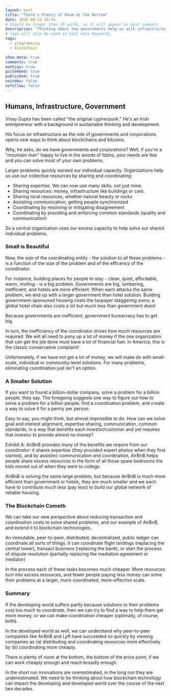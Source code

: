 ```yaml
---
layout: post
title: "There's Plenty of Room at the Bottom"
date: 2016-08-13 14:54
# Should be longer than 20 words, so it will appear as post summary
description: "Thinking about how governments help us with infrastructure can provoke new ideas and applications for blockchain technologies."
# tags will also be used as html meta keywords.
tags:
  - programming
  - blockchain

show_meta: true
comments: true
mathjax: true
gistembed: true
published: true
noindex: false
nofollow: false
---
```


## Humans, Infrastructure, Government<a id="orgheadline1"></a>

Vinay Gupta has been called "the original cypherpunk." He's an Irish
entrepreneur with a background in sustainable thinking and development.

His focus on infrastructure as the role of governments and corporations opens
new ways to think about blockchains and bitcoins.

Why, he asks, do we have governments and corporations? Well, if you're a
"mountain man" happy to live in the woods of Idaho, your needs are few and you
can solve most of your own problems.

Larger problems quickly exceed our individual capacity. Organizations help us
use our collective resources by sharing and coordinating:

-   Sharing expertise. We can now use many skills, not just mine.
-   Sharing resources: money, infrastructure like buildings or cars.
-   Sharing local resources, whether natural beauty or rocks
-   Assisting communication, getting people synchronized
-   Coordinating by resolving or mitigating disagreement
-   Coordinating by providing and enforcing common standards (quality and communication)

So a central organization uses our excess capacity to help solve our shared individual problems.

### Small is Beautiful
Now, the size of the coordinating entity - the solution to all these problems - is a
function of the size of the problem and of the efficency of the coordinator.

For instance, building places for people to stay - clean, quiet, affordable,
warm, inviting - is a big problem. Governments are big, lumbering, inefficient,
and hotels are more efficient. When each attacks the same problem, we end up
with a larger government than hotel solution. Building government-sponsored
housing costs the taxpayer staggering sums; a global hotel chain also costs a
lot but much less than government does!

Because governments are inefficient, government bureacracy has to get big.

In turn, the inefficiency of the coordinator drives how much resources are
required. We will all need to pony up a lot of money if the one organization
that can get the job done must have a lot of financial fuel. In America, this is
the classic conservative complaint!

Unfortunately, if we have not got a lot of money, we will make do with
small-scale, individual or community-level solutions. For many problems,
eliminating coordination just isn't an option.

### A Smaller Solution<a id="orgheadline2"></a>

If you want to found a billion-dollar company, solve a problem for a billion
people, they say. The foregoing suggests one way to figure out how to solve a
problem for a billion people: find a coordination problem, and create a way to
solve it for a penny per person.

Easy to say, you might think, but almost impossible to do. How can we solve goal
and interest alignment, expertise sharing, communication, common standards, in a
way that benefits each investor/customer and yet requires that investor to
provide almost no money?

Exhibit A: AirBnB provides many of the benefits we require from our coordinator:
it shares expertise (they provided expert photos when they first started), and
by assistinc communication and coordination, AirBnB helps people share excess
resources in the form of all those spare bedrooms the kids moved out of when
they went to college.

AirBnB is solving the same large problem, but because AirBnB is much more
efficient than government or hotels, they are much smaller and we each have to
contribute much less (pay less) to build our global network of reliable housing.

### The Blockchain Cometh
We can take our new perspective about reducing transaction and coordination
costs to solve shared problems, and our example of AirBnB, and extend it to
blockchain technologies.

An immutable, peer-to-peer, distributed, decentralized, public ledger can
coordinate all sorts of things. It can coordinate flight landings (replacing the
central tower), transact business (replacing the bank), or start the process of
dispute resolution (partially replacing the mediation agreement or mediator)

In the process each of these tasks becomes much cheaper. More resources turn
into excess resources, and fewer people paying less money can solve their
problems at a larger, more-coordinated, more-effective scale.

### Summary<a id="orgheadline3"></a>

If the developing world suffers partly because solutions to their problems cost
too much to coordinate, then we can try to find a way to help them get more
money, or we can make coordination cheaper (optimally, of course, both).

In the developed world as well, we can understand why peer-to-peer companies
like AirBnB and Lyft have succeeded so quickly by viewing companies as (a)
distributing and coordinating resources more effectively by (b) coordinating
more cheaply.

There is plenty of room at the bottom, the bottom of the price point, if we can
work cheaply enough and reach broadly enough.

In the short run innovations are overestimated, in the long run they are
underestimated. We need to be thinking about how blockchain technology can
impact the developing and developed world over the course of the next two
decades.
